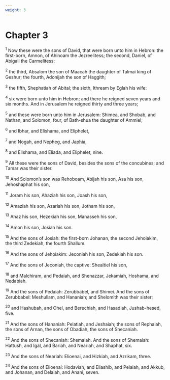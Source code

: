 ```yaml
---
weight: 3
---
```


# Chapter 3

<sup>1</sup> Now these were the sons of David, that were born unto him in Hebron: the first-born, Amnon, of Ahinoam the Jezreelitess; the second, Daniel, of Abigail the Carmelitess; 

<sup>2</sup> the third, Absalom the son of Maacah the daughter of Talmai king of Geshur; the fourth, Adonijah the son of Haggith; 

<sup>3</sup> the fifth, Shephatiah of Abital; the sixth, Ithream by Eglah his wife: 

<sup>4</sup> six were born unto him in Hebron; and there he reigned seven years and six months. And in Jerusalem he reigned thirty and three years; 

<sup>5</sup> and these were born unto him in Jerusalem: Shimea, and Shobab, and Nathan, and Solomon, four, of Bath-shua the daughter of Ammiel; 

<sup>6</sup> and Ibhar, and Elishama, and Eliphelet, 

<sup>7</sup> and Nogah, and Nepheg, and Japhia, 

<sup>8</sup> and Elishama, and Eliada, and Eliphelet, nine. 

<sup>9</sup> All these were the sons of David, besides the sons of the concubines; and Tamar was their sister. 

<sup>10</sup> And Solomon’s son was Rehoboam, Abijah his son, Asa his son, Jehoshaphat his son, 

<sup>11</sup> Joram his son, Ahaziah his son, Joash his son, 

<sup>12</sup> Amaziah his son, Azariah his son, Jotham his son, 

<sup>13</sup> Ahaz his son, Hezekiah his son, Manasseh his son, 

<sup>14</sup> Amon his son, Josiah his son. 

<sup>15</sup> And the sons of Josiah: the first-born Johanan, the second Jehoiakim, the third Zedekiah, the fourth Shallum. 

<sup>16</sup> And the sons of Jehoiakim: Jeconiah his son, Zedekiah his son. 

<sup>17</sup> And the sons of Jeconiah, the captive: Shealtiel his son, 

<sup>18</sup> and Malchiram, and Pedaiah, and Shenazzar, Jekamiah, Hoshama, and Nedabiah. 

<sup>19</sup> And the sons of Pedaiah: Zerubbabel, and Shimei. And the sons of Zerubbabel: Meshullam, and Hananiah; and Shelomith was their sister; 

<sup>20</sup> and Hashubah, and Ohel, and Berechiah, and Hasadiah, Jushab-hesed, five. 

<sup>21</sup> And the sons of Hananiah: Pelatiah, and Jeshaiah; the sons of Rephaiah, the sons of Arnan, the sons of Obadiah, the sons of Shecaniah. 

<sup>22</sup> And the sons of Shecaniah: Shemaiah. And the sons of Shemaiah: Hattush, and Igal, and Bariah, and Neariah, and Shaphat, six. 

<sup>23</sup> And the sons of Neariah: Elioenai, and Hizkiah, and Azrikam, three. 

<sup>24</sup> And the sons of Elioenai: Hodaviah, and Eliashib, and Pelaiah, and Akkub, and Johanan, and Delaiah, and Anani, seven. 


